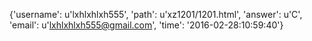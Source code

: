 {'username': u'lxhlxhlxh555', 'path': u'xz1201/1201.html', 'answer': u'C', 'email': u'lxhlxhlxh555@gmail.com', 'time': '2016-02-28:10:59:40'}